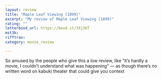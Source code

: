 ```yaml
---
layout: review
title: "Maple Leaf Viewing (1899)"
excerpt: "My review of Maple Leaf Viewing (1899)"
rating: ""
letterboxd_url: https://boxd.it/3Xj3bT
mst3k: 
rifftrax: 
category: movie_review

---
```


So amused by the people who give this a low review, like “it’s hardly a movie, I couldn’t understand what was happening” — as though there’s no written word on kabuki theater that could give you context